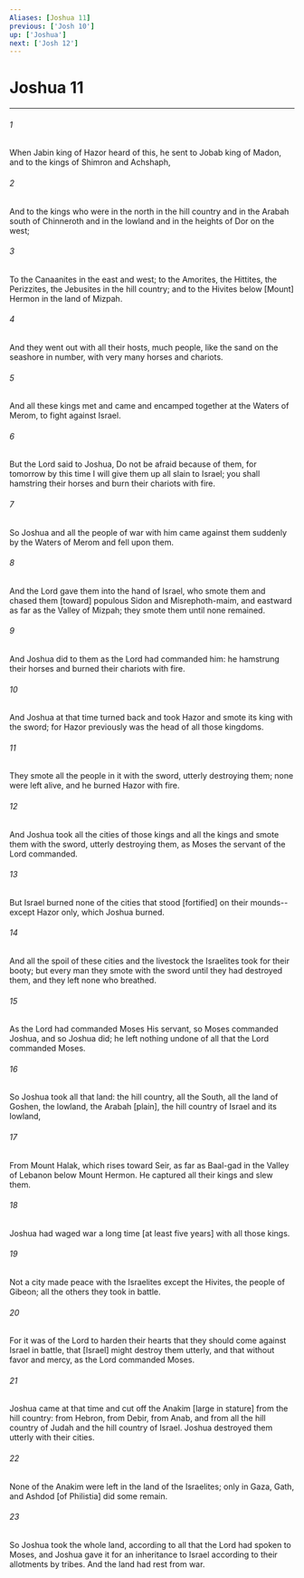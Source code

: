 ```yaml
---
Aliases: [Joshua 11]
previous: ['Josh 10']
up: ['Joshua']
next: ['Josh 12']
---
```

# Joshua 11

***

###### 1 

When Jabin king of Hazor heard of this, he sent to Jobab king of Madon, and to the kings of Shimron and Achshaph, 

###### 2 

And to the kings who were in the north in the hill country and in the Arabah south of Chinneroth and in the lowland and in the heights of Dor on the west; 

###### 3 

To the Canaanites in the east and west; to the Amorites, the Hittites, the Perizzites, the Jebusites in the hill country; and to the Hivites below [Mount] Hermon in the land of Mizpah. 

###### 4 

And they went out with all their hosts, much people, like the sand on the seashore in number, with very many horses and chariots. 

###### 5 

And all these kings met and came and encamped together at the Waters of Merom, to fight against Israel. 

###### 6 

But the Lord said to Joshua, Do not be afraid because of them, for tomorrow by this time I will give them up all slain to Israel; you shall hamstring their horses and burn their chariots with fire. 

###### 7 

So Joshua and all the people of war with him came against them suddenly by the Waters of Merom and fell upon them. 

###### 8 

And the Lord gave them into the hand of Israel, who smote them and chased them [toward] populous Sidon and Misrephoth-maim, and eastward as far as the Valley of Mizpah; they smote them until none remained. 

###### 9 

And Joshua did to them as the Lord had commanded him: he hamstrung their horses and burned their chariots with fire. 

###### 10 

And Joshua at that time turned back and took Hazor and smote its king with the sword; for Hazor previously was the head of all those kingdoms. 

###### 11 

They smote all the people in it with the sword, utterly destroying them; none were left alive, and he burned Hazor with fire. 

###### 12 

And Joshua took all the cities of those kings and all the kings and smote them with the sword, utterly destroying them, as Moses the servant of the Lord commanded. 

###### 13 

But Israel burned none of the cities that stood [fortified] on their mounds--except Hazor only, which Joshua burned. 

###### 14 

And all the spoil of these cities and the livestock the Israelites took for their booty; but every man they smote with the sword until they had destroyed them, and they left none who breathed. 

###### 15 

As the Lord had commanded Moses His servant, so Moses commanded Joshua, and so Joshua did; he left nothing undone of all that the Lord commanded Moses. 

###### 16 

So Joshua took all that land: the hill country, all the South, all the land of Goshen, the lowland, the Arabah [plain], the hill country of Israel and its lowland, 

###### 17 

From Mount Halak, which rises toward Seir, as far as Baal-gad in the Valley of Lebanon below Mount Hermon. He captured all their kings and slew them. 

###### 18 

Joshua had waged war a long time [at least five years] with all those kings. 

###### 19 

Not a city made peace with the Israelites except the Hivites, the people of Gibeon; all the others they took in battle. 

###### 20 

For it was of the Lord to harden their hearts that they should come against Israel in battle, that [Israel] might destroy them utterly, and that without favor and mercy, as the Lord commanded Moses. 

###### 21 

Joshua came at that time and cut off the Anakim [large in stature] from the hill country: from Hebron, from Debir, from Anab, and from all the hill country of Judah and the hill country of Israel. Joshua destroyed them utterly with their cities. 

###### 22 

None of the Anakim were left in the land of the Israelites; only in Gaza, Gath, and Ashdod [of Philistia] did some remain. 

###### 23 

So Joshua took the whole land, according to all that the Lord had spoken to Moses, and Joshua gave it for an inheritance to Israel according to their allotments by tribes. And the land had rest from war.
